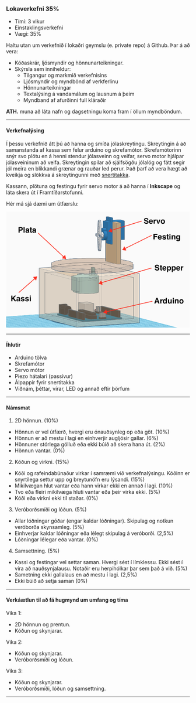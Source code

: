 ### Lokaverkefni 35%

- Tími: 3 vikur
- Einstaklingsverkefni
- Vægi: 35%

Haltu utan um verkefnið í lokaðri geymslu (e. private repo) á Github. Þar á að vera:
- Kóðaskrár, ljósmyndir og hönnunarteikningar.
- Skýrsla sem inniheldur:
  - Tilgangur og markmið verkefnisins
  - Ljósmyndir og myndbönd af verkferlinu 
  - Hönnunarteikningar
  - Textalýsing á vandamálum og lausnum á þeim
  - Myndband af afurðinni full kláraðir

**ATH.** muna að láta nafn og dagsetningu koma fram í öllum myndböndum.

---

#### Verkefnalýsing

Í þessu verkefnið átt þú að hanna og smíða jólaskreytingu. Skreytingin á að samanstanda af kassa sem felur arduino og skrefamótor. Skrefamótorinn snýr svo plötu en á henni stendur jólasveinn og veifar, servo motor hjálpar jólasveininum að veifa. Skreytingin spilar að sjálfsögðu jólalög og fátt segir jól meira en blikkandi grænar og rauðar led perur. Það þarf að vera hægt að kveikja og slökkva á skreytingunni með [snertitakka](https://www.tinkercad.com/learn/overview/ONY3E9VISCC2VBZ).

Kassann, plötuna og festingu fyrir servo motor á að hanna í **Inkscape** og láta skera út í Framtíðarstofunni.

Hér má sjá dæmi um útfærslu:

![Dæmi um útfærslu](https://raw.githubusercontent.com/VESM2VT/H20/master/Myndir/Lokaverkefni_h20.png)

---
#### Íhlutir

- Arduino tölva
- Skrefamótor
- Servo mótor
- Piezo hátalari (passívur)
- Álpappír fyrir snertitakka
- Viðnám, þéttar, vírar, LED og annað eftir þörfum

---

#### Námsmat

1. 2D hönnun.  (10%)
  - Hönnun er vel útfærð, hvergi eru ónauðsynleg op eða göt. (10%)
  - Hönnun er að mestu í lagi en einhverjir augljósir gallar. (6%)
  - Hönnuner stórlega gölluð eða ekki búið að skera hana út. (2%)
  - Hönnun vantar. (0%)
2. Kóðun og virkni. (15%)
  - Kóði og rafeindabúnaður virkar í samræmi við verkefnalýsingu. Kóðinn er snyrtilega settur upp og breytunöfn eru lýsandi. (15%)
  - Mikilvægan hlut vantar eða hann virkar ekki en annað í lagi. (10%)
  - Tvo eða fleiri mikilvæga hluti vantar eða þeir virka ekki. (5%)
  - Kóði eða virkni ekki til staðar. (0%)
3. Veróborðsmíði og lóðun. (5%)
  - Allar lóðningar góðar (engar kaldar lóðningar). Skipulag og notkun veróborða skynsamleg. (5%)
  - Einhverjar kaldar lóðningar eða lélegt skipulag á veróborði. (2,5%)
  - Lóðningar lélegar eða vantar. (0%)
4. Samsettning. (5%)
  - Kassi og festingar vel settar saman. Hvergi sést í límklessu. Ekki sést í víra að nauðsynjalausu. Notaðir eru herpihólkar þar sem það á við. (5%)
  - Sametning ekki gallalaus en að mestu í lagi. (2,5%)
  - Ekki búið að setja saman (0%)

---

#### Verkáætlun til að fá hugmynd um umfang og tíma

Vika 1:

- 2D hönnun og prentun.
- Kóðun og skynjarar.

Vika 2:

- Kóðun og skynjarar.
- Veróborðsmíði og lóðun.

Vika 3:

- Kóðun og skynjarar.
- Veróborðsmíði, lóðun og samsettning. 

---

